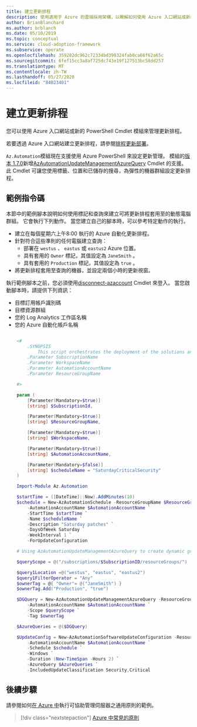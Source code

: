 ```yaml
---
title: 建立更新排程
description: 使用適用于 Azure 的雲端採用架構，以瞭解如何使用 Azure 入口網站或新的 PowerShell Cmdlet 模組來管理更新排程。
author: BrianBlanchard
ms.author: brblanch
ms.date: 05/10/2019
ms.topic: conceptual
ms.service: cloud-adoption-framework
ms.subservice: operate
ms.openlocfilehash: 359282dc962c72334bd390324fab0ca66f62a65c
ms.sourcegitcommit: 6fef15cc3a8af725dc743e19f127513bc58dd257
ms.translationtype: MT
ms.contentlocale: zh-TW
ms.lasthandoff: 05/27/2020
ms.locfileid: "84023401"
---
```

# <a name="create-update-schedules"></a>建立更新排程

您可以使用 Azure 入口網站或新的 PowerShell Cmdlet 模組來管理更新排程。

若要透過 Azure 入口網站建立更新排程，請參閱[排程更新部署](https://docs.microsoft.com/azure/automation/automation-tutorial-update-management#schedule-an-update-deployment)。

`Az.Automation`模組現在支援使用 Azure PowerShell 來設定更新管理。 模組的[版本 1.7.0](https://www.powershellgallery.com/packages/Az/1.7.0)新增[AzAutomationUpdateManagementAzureQuery](https://docs.microsoft.com/powershell/module/az.automation/new-azautomationupdatemanagementazurequery?view=azps-1.7.0) Cmdlet 的支援。 此 Cmdlet 可讓您使用標籤、位置和已儲存的搜尋，為彈性的機器群組設定更新排程。

## <a name="example-script"></a>範例指令碼

本節中的範例腳本說明如何使用標記和查詢來建立可將更新排程套用至的動態電腦群組。 它會執行下列動作。 當您建立自己的腳本時，可以參考特定動作的執行。

- 建立在每個星期六上午8:00 執行的 Azure 自動化更新排程。
- 針對符合這些準則的任何電腦建立查詢：
  - 部署在 `westus` 、 `eastus` 或 `eastus2` Azure 位置。
  - 具有套用的 `Owner` 標記，其值設定為 `JaneSmith` 。
  - 具有套用的 `Production` 標記，其值設定為 `true` 。
- 將更新排程套用至查詢的機器，並設定兩個小時的更新視窗。

執行範例腳本之前，您必須使用[disconnect-azaccount](https://docs.microsoft.com/powershell/module/az.accounts/connect-azaccount?view=azps-2.1.0) Cmdlet 來登入。 當您啟動腳本時，請提供下列資訊：

- 目標訂用帳戶識別碼
- 目標資源群組
- 您的 Log Analytics 工作區名稱
- 您的 Azure 自動化帳戶名稱

```powershell

    <#
        .SYNOPSIS
            This script orchestrates the deployment of the solutions and the agents.
        .Parameter SubscriptionName
        .Parameter WorkspaceName
        .Parameter AutomationAccountName
        .Parameter ResourceGroupName

    #>

    param (
        [Parameter(Mandatory=$true)]
        [string] $SubscriptionId,

        [Parameter(Mandatory=$true)]
        [string] $ResourceGroupName,

        [Parameter(Mandatory=$true)]
        [string] $WorkspaceName,

        [Parameter(Mandatory=$true)]
        [string] $AutomationAccountName,

        [Parameter(Mandatory=$false)]
        [string] $scheduleName = "SaturdayCriticalSecurity"
    )

    Import-Module Az.Automation

    $startTime = ([DateTime]::Now).AddMinutes(10)
    $schedule = New-AzAutomationSchedule -ResourceGroupName $ResourceGroupName `
        -AutomationAccountName $AutomationAccountName `
        -StartTime $startTime `
        -Name $scheduleName `
        -Description "Saturday patches" `
        -DaysOfWeek Saturday `
        -WeekInterval 1 `
        -ForUpdateConfiguration

    # Using AzAutomationUpdateManagementAzureQuery to create dynamic groups.

    $queryScope = @("/subscriptions/$SubscriptionID/resourceGroups/")

    $query1Location =@("westus", "eastus", "eastus2")
    $query1FilterOperator = "Any"
    $ownerTag = @{ "Owner"= @("JaneSmith") }
    $ownerTag.Add("Production", "true")

    $DGQuery = New-AzAutomationUpdateManagementAzureQuery -ResourceGroupName $ResourceGroupName `
        -AutomationAccountName $AutomationAccountName `
        -Scope $queryScope `
        -Tag $ownerTag

    $AzureQueries = @($DGQuery)

    $UpdateConfig = New-AzAutomationSoftwareUpdateConfiguration -ResourceGroupName $ResourceGroupName `
        -AutomationAccountName $AutomationAccountName `
        -Schedule $schedule `
        -Windows `
        -Duration (New-TimeSpan -Hours 2) `
        -AzureQuery $AzureQueries `
        -IncludedUpdateClassification Security,Critical
```

## <a name="next-steps"></a>後續步驟

請參閱如何[在 Azure 中](./common-policies.md)執行可協助管理伺服器之通用原則的範例。

> [!div class="nextstepaction"]
> [Azure 中常見的原則](./common-policies.md)
